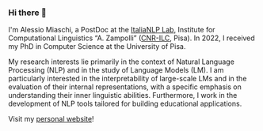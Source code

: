 ### Hi there 👋

I'm Alessio Miaschi, a PostDoc at the [ItaliaNLP Lab](http://www.italianlp.it/), Institute for Computational Linguistics “A. Zampolli” ([CNR-ILC](http://www.ilc.cnr.it/), Pisa). In 2022, I received my PhD in Computer Science at the University of Pisa.

My research interests lie primarily in the context of Natural Language Processing (NLP) and in the study of Language Models (LM). I am particularly interested in the interpretability of large-scale LMs and in the evaluation of their internal representations, with a specific emphasis on understanding their inner linguistic abilities. Furthermore, I work in the development of NLP tools tailored for building educational applications.

Visit my [personal website](https://alemiaschi.github.io/)!

<!--
**alemiaschi/alemiaschi** is a ✨ _special_ ✨ repository because its `README.md` (this file) appears on your GitHub profile.

Here are some ideas to get you started:

- 🔭 I’m currently working on ...
- 🌱 I’m currently learning ...
- 👯 I’m looking to collaborate on ...
- 🤔 I’m looking for help with ...
- 💬 Ask me about ...
- 📫 How to reach me: ...
- 😄 Pronouns: ...
- ⚡ Fun fact: ...
-->
